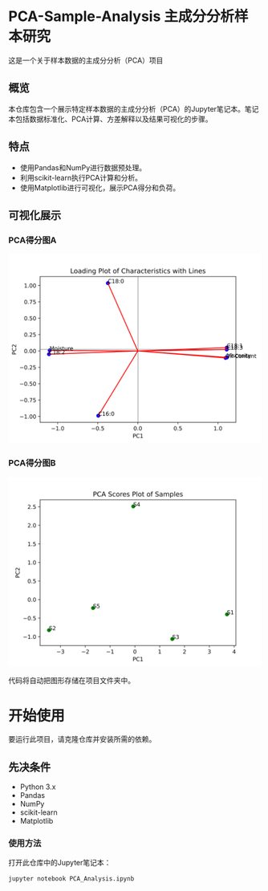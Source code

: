 # PCA-Sample-Analysis 主成分分析样本研究
 这是一个关于样本数据的主成分分析（PCA）项目

## 概览
本仓库包含一个展示特定样本数据的主成分分析（PCA）的Jupyter笔记本。笔记本包括数据标准化、PCA计算、方差解释以及结果可视化的步骤。

## 特点
- 使用Pandas和NumPy进行数据预处理。
- 利用scikit-learn执行PCA计算和分析。
- 使用Matplotlib进行可视化，展示PCA得分和负荷。


## 可视化展示
### PCA得分图A
![PCA Scores Plot A](./pic\PCA_Scores_Plot_A_2024-04-28_22-16-31.png)

### PCA得分图B
![PCA Scores Plot B](./pic\PCA_Scores_Plot_B_2024-04-28_22-16-31.png)

代码将自动把图形存储在项目文件夹中。

# 开始使用
要运行此项目，请克隆仓库并安装所需的依赖。

## 先决条件
- Python 3.x
- Pandas
- NumPy
- scikit-learn
- Matplotlib

### 使用方法
打开此仓库中的Jupyter笔记本：
```bash
jupyter notebook PCA_Analysis.ipynb
```
